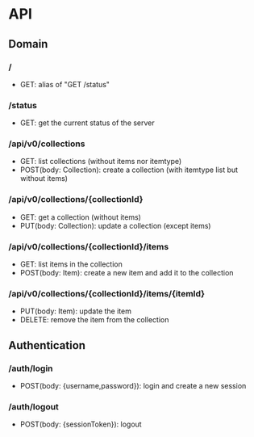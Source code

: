 # API

## Domain

### /
- GET: alias of "GET /status"

### /status
- GET: get the current status of the server

### /api/v0/collections
- GET: list collections (without items nor itemtype)
- POST(body: Collection): create a collection (with itemtype list but without items)

### /api/v0/collections/{collectionId}
- GET: get a collection (without items)
- PUT(body: Collection): update a collection (except items)

### /api/v0/collections/{collectionId}/items
- GET: list items in the collection
- POST(body: Item): create a new item and add it to the collection

### /api/v0/collections/{collectionId}/items/{itemId}
- PUT(body: Item): update the item
- DELETE: remove the item from the collection

## Authentication

### /auth/login
- POST(body: {username,password}): login and create a new session

### /auth/logout
- POST(body: {sessionToken}): logout
